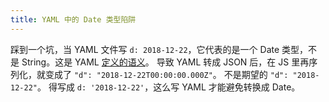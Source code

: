 ```yaml
---
title: YAML 中的 Date 类型陷阱
---
```



踩到一个坑，当 YAML 文件写 `d: 2018-12-22`，它代表的是一个 Date 类型，不是 String。这是 YAML [定义的语义](https://yaml.org/type/timestamp.html)。
导致 YAML 转成 JSON 后，在 JS 里再序列化，就变成了 `"d": "2018-12-22T00:00:00.000Z"`。
不是期望的 `"d": "2018-12-22"`。
得写成 `d: '2018-12-22'`，这么写 YAML 才能避免转换成 Date。
